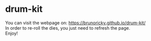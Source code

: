 # drum-kit

You can visit the webpage on: https://brunoricky.github.io/drum-kit/
<br>
In order to re-roll the dies, you just need to refresh the page.
<br>
Enjoy!
